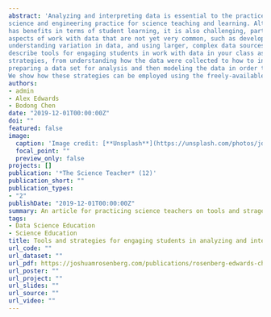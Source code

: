 ```yaml
---
abstract: 'Analyzing and interpreting data is essential to the practice of scientists and is also an essential
science and engineering practice for science teaching and learning. Although working with data
has benefits in terms of student learning, it is also challenging, particularly with respect to
aspects of work with data that are not yet very common, such as developing quantitative models,
understanding variation in data, and using larger, complex data sources. In this article, we aim to
describe tools for engaging students in work with data in your class as well as three general
strategies, from understanding how the data were collected to how to include the messier parts of
preparing a data set for analysis and then modeling the data in order to answer a driving question.
We show how these strategies can be employed using the freely-available, browser-based tools.'
authors:
- admin
- Alex Edwards
- Bodong Chen
date: "2019-12-01T00:00:00Z"
doi: ""
featured: false
image:
  caption: 'Image credit: [**Unsplash**](https://unsplash.com/photos/jdD8gXaTZsc)'
  focal_point: ""
  preview_only: false
projects: []
publication: '*The Science Teacher* (12)'
publication_short: ""
publication_types:
- "2"
publishDate: "2019-12-01T00:00:00Z"
summary: An article for practicing science teachers on tools and stragegies for involving students in data analysis.
tags:
- Data Science Education
- Science Education
title: Tools and strategies for engaging students in analyzing and interpreting complex data sources
url_code: ""
url_dataset: ""
url_pdf: https://joshuamrosenberg.com/publications/rosenberg-edwards-chen-tst.pdf
url_poster: ""
url_project: ""
url_slides: ""
url_source: ""
url_video: ""
---
```



